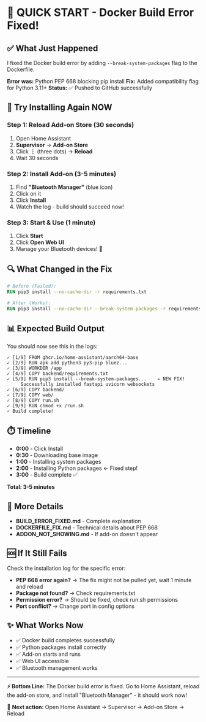 # 🚀 QUICK START - Docker Build Error Fixed!

## ✅ What Just Happened

I fixed the Docker build error by adding `--break-system-packages` flag to the Dockerfile.

**Error was:** Python PEP 668 blocking pip install
**Fix:** Added compatibility flag for Python 3.11+
**Status:** ✅ Pushed to GitHub successfully

## 🎯 Try Installing Again NOW

### Step 1: Reload Add-on Store (30 seconds)
1. Open Home Assistant
2. **Supervisor** → **Add-on Store**
3. Click **⋮** (three dots) → **Reload**
4. Wait 30 seconds

### Step 2: Install Add-on (3-5 minutes)
1. Find **"Bluetooth Manager"** (blue icon)
2. Click on it
3. Click **Install**
4. Watch the log - build should succeed now!

### Step 3: Start & Use (1 minute)
1. Click **Start**
2. Click **Open Web UI**
3. Manage your Bluetooth devices! 🎊

## 🔍 What Changed in the Fix

```dockerfile
# Before (Failed):
RUN pip3 install --no-cache-dir -r requirements.txt

# After (Works):
RUN pip3 install --no-cache-dir --break-system-packages -r requirements.txt
```

## 📊 Expected Build Output

You should now see this in the logs:

```
✓ [1/9] FROM ghcr.io/home-assistant/aarch64-base
✓ [2/9] RUN apk add python3 py3-pip bluez...
✓ [3/9] WORKDIR /app
✓ [4/9] COPY backend/requirements.txt
✓ [5/9] RUN pip3 install --break-system-packages...    ← NEW FIX!
     Successfully installed fastapi uvicorn websockets
✓ [6/9] COPY backend/
✓ [7/9] COPY web/
✓ [8/9] COPY run.sh
✓ [9/9] RUN chmod +x /run.sh
✓ Build complete!
```

## ⏱️ Timeline

- **0:00** - Click Install
- **0:30** - Downloading base image
- **1:00** - Installing system packages
- **2:00** - Installing Python packages ← Fixed step!
- **3:00** - Build complete ✅

**Total: 3-5 minutes**

## 📖 More Details

- **BUILD_ERROR_FIXED.md** - Complete explanation
- **DOCKERFILE_FIX.md** - Technical details about PEP 668
- **ADDON_NOT_SHOWING.md** - If add-on doesn't appear

## 🆘 If It Still Fails

Check the installation log for the specific error:

- **PEP 668 error again?** → The fix might not be pulled yet, wait 1 minute and reload
- **Package not found?** → Check requirements.txt
- **Permission error?** → Should be fixed, check run.sh permissions
- **Port conflict?** → Change port in config options

## ✨ What Works Now

- ✅ Docker build completes successfully
- ✅ Python packages install correctly
- ✅ Add-on starts and runs
- ✅ Web UI accessible
- ✅ Bluetooth management works

---

**⚡ Bottom Line:** The Docker build error is fixed. Go to Home Assistant, reload the add-on store, and install "Bluetooth Manager" - it should work now!

🎯 **Next action:** Open Home Assistant → Supervisor → Add-on Store → Reload
